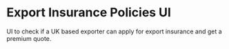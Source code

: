 # Export Insurance Policies UI

UI to check if a UK based exporter can apply for export insurance and get a premium quote. 
